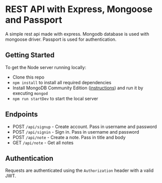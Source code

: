 # REST API with Express, Mongoose and Passport

A simple rest api made with express. Mongodb database is used with mongoose driver. Passport is used for authentication.

## Getting Started

To get the Node server running locally:

- Clone this repo
- `npm install` to install all required dependencies
- Install MongoDB Community Edition ([instructions](https://docs.mongodb.com/manual/installation/#tutorials)) and run it by executing `mongod`
- `npm run startDev` to start the local server

## Endpoints

- POST `/api/signup` - Create account. Pass in username and password
- POST `/api/signin` - Sign in. Pass in username and password
- POST `/api/note` - Create a note. Pass in title and body
- GET `/api/note` - Get all notes

## Authentication

Requests are authenticated using the `Authorization` header with a valid JWT.